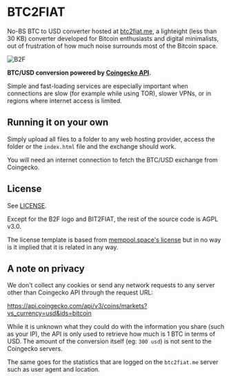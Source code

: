 # BTC2FIAT

No-BS BTC to USD converter hosted at [btc2fiat.me](https://btc2fiat.me), a lighteight (less than 30 KB) converter developed for Bitcoin enthusiasts and digital minimalists, out of frustration of how much noise surrounds most of the Bitcoin space.

![B2F](https://user-images.githubusercontent.com/100208905/163191012-91e73714-7f0e-4f5d-83bf-4262df1de1fa.png)

__BTC/USD conversion powered by [Coingecko API](https://www.coingecko.com/en/api).__

Simple and fast-loading services are especially important when connections are slow (for example while using TOR), slower VPNs, or in regions where internet access is limited.

## Running it on your own

Simply upload all files to a folder to any web hosting provider, access the folder or the `index.html` file and the exchange should work.

You will need an internet connection to fetch the BTC/USD exchange from Coingecko.

## License
See [LICENSE](LICENSE).

Except for the B2F logo and BIT2FIAT, the rest of the source code is AGPL v3.0.

The license template is based from [mempool.space's license](https://github.com/mempool/mempool/blob/master/LICENSE) but in no way is it implied that it is related in any way.

## A note on privacy

We don't collect any cookies or send any network requests to any server other than Coingecko API through the request URL:

https://api.coingecko.com/api/v3/coins/markets?vs_currency=usd&ids=bitcoin

While it is unknown what they could do with the information you share (such as your IP), the API is only used to retrieve how much is 1 BTC in terms of USD. The amount of the conversion itself (eg: `300 usd`) is not sent to the Coingecko servers.

The same goes for the statistics that are logged on the `btc2fiat.me` server such as user agent and location.
